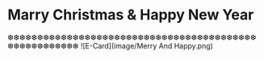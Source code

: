 # Marry Christmas & Happy New Year
❆❆❆❆❆❆❆❆❆❆❆❆❆❆❆❆❆❆❆❆❆❆❆❆❆❆❆❆❆❆❆❆❆❆❆❆❆❆❆❆❆❆❆❆❆❆❆❆❆❆❆❆❆❆
![E-Card](image/Merry And Happy.png)
